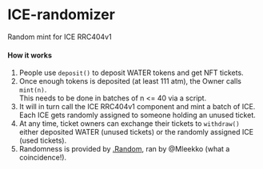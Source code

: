 # ICE-randomizer
Random mint for ICE RRC404v1

#### How it works
1. People use `deposit()` to deposit WATER tokens and get NFT tickets.
2. Once enough tokens is deposited (at least 111 atm), the Owner calls `mint(n)`.   
This needs to be done in batches of n <= 40 via a script.
3. It will in turn call the ICE RRC404v1 component and mint a batch of ICE.  
Each ICE gets randomly assigned to someone holding an unused ticket.  
4. At any time, ticket owners can exchange their tickets to `withdraw()` either deposited WATER (unused tickets) or the randomly assigned ICE (used tickets).
5. Randomness is provided by [.Random](https://random-docs.radix.live/), ran by @Mleekko (what a coincidence!).